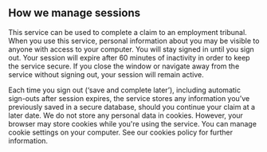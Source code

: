 <h2 class="legend">How we manage sessions</h2>
This service can be used to complete a claim to an employment tribunal. When you use this service, personal information about you may be visible to anyone with access to your computer.
You will stay signed in until you sign out. Your session will expire after 60 minutes of inactivity in order to keep the service secure. If you close the window or navigate away from the service without signing out, your session will remain active.

Each time you sign out (‘save and complete later’), including automatic sign-outs after session expires, the service stores any information you’ve previously saved in a secure database, should you continue your claim at a later date.
We do not store any personal data in cookies. However, your browser may store cookies while you're using the service. You can manage cookie settings on your computer. See our cookies policy for further information.
